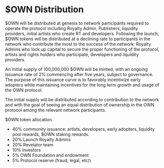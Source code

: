 # $OWN Distribution

$OWN will be distributed at genesis to network participants required to operate the protocol including Royalty Admin, Publishers, liquidity providers, initial artists who create RT and developers. Following the launch, $OWN tokens will be distributed at a declining rate to participants in the network who contribute the most to the success of the network: Royalty Admins who lock up capital to secure the proper functioning of the protocol, artists and rights holders who participate, developers and liquidity providers.

An initial supply of 100,000,000 $OWN will be minted, with an ongoing issuance rate of 2% commencing after five years, subject to governance. The purpose of this issuance curve is to favorably incentivize early adopters while maintaining incentives for the long term growth and usage of the OWN protocol.

The initial supply will be distributed according to contribution to the network and with the goal of seeing an equal distribution of ownership in the OWN protocol among the relevant network participants.

$OWN token allocation

* 40% community issuance: artists, developers, early adopters, liquidity pool rewards, $OWN staking rewards.
* 20% Launch Royalty Admins
* 20% Revelator team
* 10% Investors
* 5% OWN Foundation and endowment
* 5% Protocol reserve (fraud, legal, etc)\
